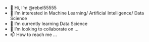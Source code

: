 - 👋 Hi, I’m @rebel55555
- 👀 I’m interested in Machine Learning/ Artificial Intelligence/ Data Science
- 🌱 I’m currently learning Data Science
- 💞️ I’m looking to collaborate on ...
- 📫 How to reach me ...

<!---
rebel55555/rebel55555 is a ✨ special ✨ repository because its `README.md` (this file) appears on your GitHub profile.
You can click the Preview link to take a look at your changes.
--->
